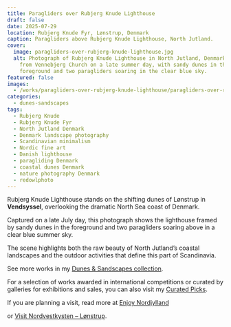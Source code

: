 ```yaml
---
title: Paragliders over Rubjerg Knude Lighthouse
draft: false
date: 2025-07-29
location: Rubjerg Knude Fyr, Lønstrup, Denmark
caption: Paragliders above Rubjerg Knude Lighthouse, North Jutland.
cover:
  image: paragliders-over-rubjerg-knude-lighthouse.jpg
  alt: Photograph of Rubjerg Knude Lighthouse in North Jutland, Denmark, captured
    from Vennebjerg Church on a late summer day, with sandy dunes in the
    foreground and two paragliders soaring in the clear blue sky.
featured: false
images:
  - /works/paragliders-over-rubjerg-knude-lighthouse/paragliders-over-rubjerg-knude-lighthouse.jpg
categories:
  - dunes-sandscapes
tags:
  - Rubjerg Knude
  - Rubjerg Knude Fyr
  - North Jutland Denmark
  - Denmark landscape photography
  - Scandinavian minimalism
  - Nordic fine art
  - Danish lighthouse
  - paragliding Denmark
  - coastal dunes Denmark
  - nature photography Denmark
  - redowlphoto
---
```

Rubjerg Knude Lighthouse stands on the shifting dunes of Lønstrup in **Vendsyssel**, overlooking the dramatic North Sea coast of Denmark.

Captured on a late July day, this photograph shows the lighthouse framed by sandy dunes in the foreground and two paragliders soaring above in a clear blue summer sky.

The scene highlights both the raw beauty of North Jutland’s coastal landscapes and the outdoor activities that define this part of Scandinavia.

See more works in my [Dunes & Sandscapes collection](https://redowlphoto.dk/categories/dunes-sandscapes/?utm_source=chatgpt.com).

For a selection of works awarded in international competitions or curated by galleries for exhibitions and sales, you can also visit my [Curated Picks](https://redowlphoto.dk/categories/curated-picks/?utm_source=chatgpt.com).

If you are planning a visit, read more at [Enjoy Nordjylland](https://www.enjoynordjylland.dk/?utm_source=chatgpt.com)

or [Visit Nordvestkysten – Lønstrup](https://www.visitnordvestkysten.dk/nordvestkysten/feriesteder/loenstrup?utm_source=chatgpt.com).

<!--more-->
